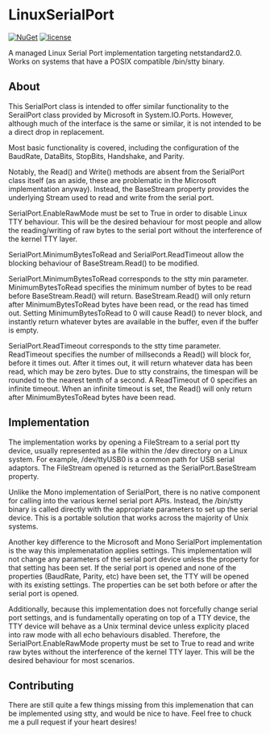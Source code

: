 # LinuxSerialPort

[![NuGet](https://img.shields.io/badge/nuget-1.0.0-green.svg)](https://www.nuget.org/packages/crozone.LinuxSerialPort/)
[![license](https://img.shields.io/github/license/mashape/apistatus.svg?maxAge=2592000)]()

A managed Linux Serial Port implementation targeting netstandard2.0.
Works on systems that have a POSIX compatible /bin/stty binary.

## About

This SerialPort class is intended to offer similar functionality to the SerailPort class provided by Microsoft in System.IO.Ports. However, although much of the interface is the same or similar, it is not intended to be a direct drop in replacement.

Most basic functionality is covered, including the configuration of the BaudRate, DataBits, StopBits, Handshake, and Parity.

Notably, the Read() and Write() methods are absent from the SerialPort class itself (as an aside, these are problematic in the Microsoft implementation anyway). Instead, the BaseStream property provides the underlying Stream used to read and write from the serial port.

SerialPort.EnableRawMode must be set to True in order to disable Linux TTY behaviour. This will be the desired behaviour for most people and allow the reading/writing of raw bytes to the serial port without the interference of the kernel TTY layer.

SerialPort.MinimumBytesToRead and SerialPort.ReadTimeout allow the blocking behaviour of BaseStream.Read() to be modified.

SerialPort.MinimumBytesToRead corresponds to the stty min parameter. MinimumBytesToRead specifies the minimum number of bytes to be read before BaseStream.Read() will return. BaseStream.Read() will only return after MinimumBytesToRead bytes have been read, or the read has timed out. Setting MinimumBytesToRead to 0 will cause Read() to never block, and instantly return whatever bytes are available in the buffer, even if the buffer is empty.

SerialPort.ReadTimeout corresponds to the stty time parameter. ReadTimeout specifies the number of millseconds a Read() will block for, before it times out. After it times out, it will return whatever data has been read, which may be zero bytes. Due to stty constrains, the timespan will be rounded to the nearest tenth of a second. A ReadTimeout of 0 specifies an infinite timeout. When an infinite timeout is set, the Read() will only return after MinimumBytesToRead bytes have been read.

## Implementation

The implementation works by opening a FileStream to a serial port tty device, usually represented as a file within the /dev directory on a Linux system. For example, /dev/ttyUSB0 is a common path for USB serial adaptors. The FileStream opened is returned as the SerialPort.BaseStream property.

Unlike the Mono implementation of SerialPort, there is no native component for calling into the various kernel serial port APIs. Instead, the /bin/stty binary is called directly with the appropriate parameters to set up the serial device. This is a portable solution that works across the majority of Unix systems.

Another key difference to the Microsoft and Mono SerialPort implementation is the way this implemenatation applies settings. This implementation will not change any parameters of the serial port device unless the property for that setting has been set. If the serial port is opened and none of the properties (BaudRate, Parity, etc) have been set, the TTY will be opened with its existing settings. The properties can be set both before or after the serial port is opened.

Additionally, because this implementation does not forcefully change serial port settings, and is fundamentally operating on top of a TTY device, the TTY device will behave as a Unix terminal device unless explicity placed into raw mode with all echo behaviours disabled. Therefore, the SerialPort.EnableRawMode property must be set to True to read and write raw bytes without the interference of the kernel TTY layer. This will be the desired behaviour for most scenarios.

## Contributing

There are still quite a few things missing from this implemenation that can be implemented using stty, and would be nice to have. Feel free to chuck me a pull request if your heart desires!
